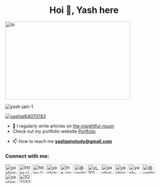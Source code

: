 <h1 align="center">Hoi 👋, Yash here</h1>

<img align="center" src="https://media.giphy.com/media/FCj2lt4LKtYyY/giphy.gif" alt="hi" height="250" width="400" />
<!-- <h3 align="center">A passionate frontend developer from India</h3> -->

<p align="left"> <img src="https://komarev.com/ghpvc/?username=yash-jain-1&label=Profile%20views&color=0e75b6&style=flat" alt="yash-jain-1" /> </p>

<p align="left"> <a href="https://twitter.com/yashjai64070783" target="blank"><img src="https://img.shields.io/twitter/follow/yashjai64070783?logo=twitter&style=for-the-badge" alt="yashjai64070783" /></a> </p>

<!-- - 🔭 I’m currently working on **Meal Monkey**

- 🌱 I’m currently learning **Flutter, Machine Learning, DSA, Firebase**

- 👯 I’m looking to collaborate on **anything worth making**

- 👨‍💻 All of my projects are available at [https://github.com/yash-jain-1](https://github.com/yash-jain-1) -->

- 📝 I regularly write articles on [the-insightful-muon](https://mu-blog-three.vercel.app/)
- Check out my portfolio website [Portfolio]([https://yash-jain-1.github.io/portfolio-web/](https://yash-jain-1.github.io/Insightful-Muon/))

<!-- - 💬 Ask me about **Flutter, dart, Firebase** -->

- 📫 How to reach me **yashjainstudy@gmail.com**

<h3 align="left">Connect with me:</h3>
<p align="left">
<a href="https://twitter.com/yashjai64070783" target="blank"><img align="center" src="https://raw.githubusercontent.com/rahuldkjain/github-profile-readme-generator/master/src/images/icons/Social/twitter.svg" alt="yashjai64070783" height="30" width="40" /></a>
<a href="https://linkedin.com/in/https://www.linkedin.com/in/yash-jain-the-insightful-muon/" target="blank"><img align="center" src="https://raw.githubusercontent.com/rahuldkjain/github-profile-readme-generator/master/src/images/icons/Social/linked-in-alt.svg" alt="https://www.linkedin.com/in/yash-jain-the-insightful-muon/" height="30" width="40" /></a>
<a href="https://stackoverflow.com/users/https://stackoverflow.com/users/20662744/yash" target="blank"><img align="center" src="https://raw.githubusercontent.com/rahuldkjain/github-profile-readme-generator/master/src/images/icons/Social/stack-overflow.svg" alt="https://stackoverflow.com/users/20662744/yash" height="30" width="40" /></a>
<a href="https://kaggle.com/yashjain7" target="blank"><img align="center" src="https://raw.githubusercontent.com/rahuldkjain/github-profile-readme-generator/master/src/images/icons/Social/kaggle.svg" alt="yashjain7" height="30" width="40" /></a>
<a href="https://instagram.com/the_insightful_muon" target="blank"><img align="center" src="https://raw.githubusercontent.com/rahuldkjain/github-profile-readme-generator/master/src/images/icons/Social/instagram.svg" alt="the_insightful_muon" height="30" width="40" /></a>
<a href="https://medium.com/@yashjainstudy" target="blank"><img align="center" src="https://raw.githubusercontent.com/rahuldkjain/github-profile-readme-generator/master/src/images/icons/Social/medium.svg" alt="@yashjainstudy" height="30" width="40" /></a>
<a href="https://www.codechef.com/users/yj_101" target="blank"><img align="center" src="https://cdn.jsdelivr.net/npm/simple-icons@3.1.0/icons/codechef.svg" alt="yj_101" height="30" width="40" /></a>
<a href="https://www.hackerrank.com/yashjainstudy" target="blank"><img align="center" src="https://raw.githubusercontent.com/rahuldkjain/github-profile-readme-generator/master/src/images/icons/Social/hackerrank.svg" alt="yashjainstudy" height="30" width="40" /></a>
<a href="https://codeforces.com/profile/yashjainstudy" target="blank"><img align="center" src="https://raw.githubusercontent.com/rahuldkjain/github-profile-readme-generator/master/src/images/icons/Social/codeforces.svg" alt="yashjainstudy" height="30" width="40" /></a>
<a href="https://www.leetcode.com/yash-jain-1" target="blank"><img align="center" src="https://raw.githubusercontent.com/rahuldkjain/github-profile-readme-generator/master/src/images/icons/Social/leet-code.svg" alt="yash-jain-1" height="30" width="40" /></a>
<a href="https://www.hackerearth.com/@yashjainstudy" target="blank"><img align="center" src="https://raw.githubusercontent.com/rahuldkjain/github-profile-readme-generator/master/src/images/icons/Social/hackerearth.svg" alt="@yashjainstudy" height="30" width="40" /></a>
<a href="https://auth.geeksforgeeks.org/user/yashjai9a37/profile" target="blank"><img align="center" src="https://raw.githubusercontent.com/rahuldkjain/github-profile-readme-generator/master/src/images/icons/Social/geeks-for-geeks.svg" alt="yashjai9a37/profile" height="30" width="40" /></a>
<a href="https://www.topcoder.com/members/522237" target="blank"><img align="center" src="https://raw.githubusercontent.com/rahuldkjain/github-profile-readme-generator/master/src/images/icons/Social/topcoder.svg" alt="522237" height="30" width="40" /></a>
</p>

<!---
yash-jain-1/yash-jain-1 is a ✨ special ✨ repository because its `README.md` (this file) appears on your GitHub profile.
You can click the Preview link to take a look at your changes.
--->
